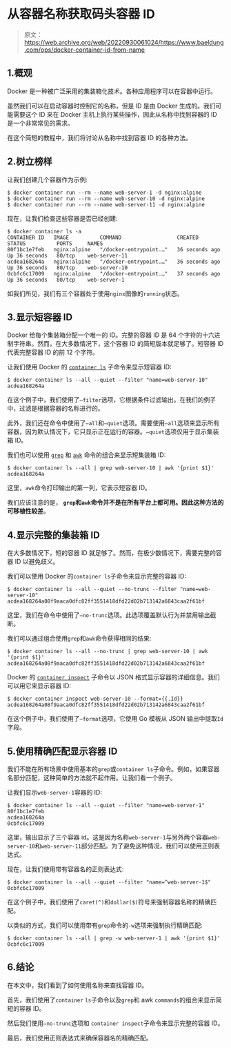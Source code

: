 # 从容器名称获取码头容器 ID

> 原文：<https://web.archive.org/web/20220930061024/https://www.baeldung.com/ops/docker-container-id-from-name>

## 1.概观

Docker 是一种被广泛采用的集装箱化技术。各种应用程序可以在容器中运行。

虽然我们可以在启动容器时控制它的名称，但是 ID 是由 Docker 生成的。我们可能需要这个 ID 来在 Docker 主机上执行某些操作，因此从名称中找到容器的 ID 是一个非常常见的需求。

在这个简短的教程中，我们将讨论从名称中找到容器 ID 的各种方法。

## 2.树立榜样

让我们创建几个容器作为示例:

```
$ docker container run --rm --name web-server-1 -d nginx:alpine
$ docker container run --rm --name web-server-10 -d nginx:alpine
$ docker container run --rm --name web-server-11 -d nginx:alpine
```

现在，让我们检查这些容器是否已经创建:

```
$ docker container ls -a
CONTAINER ID   IMAGE          COMMAND                  CREATED          STATUS          PORTS     NAMES
80f1bc1e7feb   nginx:alpine   "/docker-entrypoint.…"   36 seconds ago   Up 36 seconds   80/tcp    web-server-11
acdea168264a   nginx:alpine   "/docker-entrypoint.…"   36 seconds ago   Up 36 seconds   80/tcp    web-server-10
0cbfc6c17009   nginx:alpine   "/docker-entrypoint.…"   37 seconds ago   Up 36 seconds   80/tcp    web-server-1
```

如我们所见，我们有三个容器处于使用`nginx`图像的`running`状态。

## 3.显示短容器 ID

Docker 给每个集装箱分配一个唯一的 ID。完整的容器 ID 是 64 个字符的十六进制字符串。然而，在大多数情况下，这个容器 ID 的简短版本就足够了。短容器 ID 代表完整容器 ID 的前 12 个字符。

让我们使用 Docker 的 [`container ls`](https://web.archive.org/web/20221005204656/https://docs.docker.com/engine/reference/commandline/container_ls/) 子命令来显示短容器 ID:

```
$ docker container ls --all --quiet --filter "name=web-server-10"
acdea168264a
```

在这个例子中，我们使用了`–filter`选项，它根据条件过滤输出。在我们的例子中，过滤是根据容器的名称进行的。

此外，我们还在命令中使用了`–all`和`–quiet`选项。需要使用`–all`选项来显示所有容器，因为默认情况下，它只显示正在运行的容器。`–quiet`选项仅用于显示集装箱 ID。

我们也可以使用 [`grep`](/web/20221005204656/https://www.baeldung.com/linux/grep-sed-awk-differences#grep) 和 [`awk`](/web/20221005204656/https://www.baeldung.com/linux/awk-guide) 命令的组合来显示短集装箱 ID:

```
$ docker container ls --all | grep web-server-10 | awk '{print $1}'
acdea168264a
```

这里，`awk`命令打印输出的第一列，它表示短容器 ID。

我们应该注意的是， **`grep`和`awk`命令并不是在所有平台上都可用。因此这种方法的可移植性较差**。

## 4.显示完整的集装箱 ID

在大多数情况下，短的容器 ID 就足够了。然而，在极少数情况下，需要完整的容器 ID 以避免歧义。

我们可以使用 Docker 的`container ls`子命令来显示完整的容器 ID:

```
$ docker container ls --all --quiet --no-trunc --filter "name=web-server-10"
acdea168264a08f9aaca0dfc82ff3551418dfd22d02b713142a6843caa2f61bf
```

这里，我们在命令中使用了`–no-trunc`选项。此选项覆盖默认行为并禁用输出截断。

我们可以通过组合使用`grep`和`awk`命令获得相同的结果:

```
$ docker container ls --all --no-trunc | grep web-server-10 | awk '{print $1}'
acdea168264a08f9aaca0dfc82ff3551418dfd22d02b713142a6843caa2f61bf
```

Docker 的 [`container inspect`](https://web.archive.org/web/20221005204656/https://docs.docker.com/engine/reference/commandline/container_inspect/) 子命令以 JSON 格式显示容器的详细信息。我们可以用它来显示容器 ID:

```
$ docker container inspect web-server-10 --format={{.Id}}
acdea168264a08f9aaca0dfc82ff3551418dfd22d02b713142a6843caa2f61bf
```

在这个例子中，我们使用了`–format`选项，它使用 Go 模板从 JSON 输出中提取`Id`字段。

## 5.使用精确匹配显示容器 ID

我们不能在所有场景中使用基本的`grep`或`container ls`子命令。例如，如果容器名部分匹配，这种简单的方法就不起作用。让我们看一个例子。

让我们显示`web-server-1`容器的 ID:

```
$ docker container ls --all --quiet --filter "name=web-server-1"
80f1bc1e7feb
acdea168264a
0cbfc6c17009
```

这里，输出显示了三个容器 id。这是因为名称`web-server-1`与另外两个容器`web-server-10`和`web-server-11`部分匹配。为了避免这种情况，我们可以使用正则表达式。

现在，让我们使用带有容器名的正则表达式:

```
$ docker container ls --all --quiet --filter "name=^web-server-1$"
0cbfc6c17009
```

在这个例子中，我们使用了`caret(^)`和`dollar($)`符号来强制容器名称的精确匹配。

以类似的方式，我们可以使用带有`grep`命令的`-w`选项来强制执行精确匹配:

```
$ docker container ls --all | grep -w web-server-1 | awk '{print $1}'
0cbfc6c17009
```

## 6.结论

在本文中，我们看到了如何使用名称来查找容器 ID。

首先，我们使用了`container` `ls`子命令以及`grep`和 awk `commands`的组合来显示简短的容器 ID。

然后我们使用`–no-trunc`选项和 `container inspect`子命令来显示完整的容器 ID。

最后，我们使用正则表达式来确保容器名的精确匹配。
